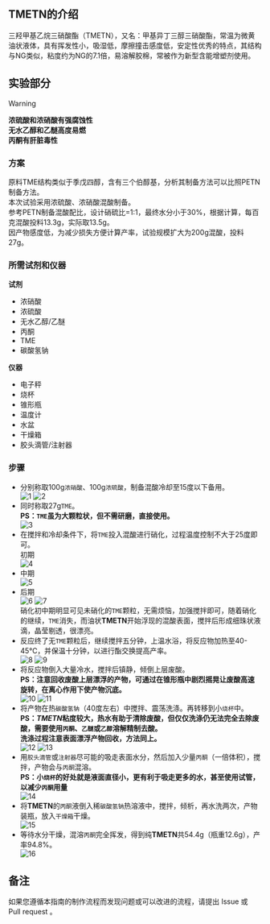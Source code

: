 ## TMETN的介绍

三羟甲基乙烷三硝酸酯（TMETN），又名：甲基异丁三醇三硝酸酯，常温为微黄油状液体，具有挥发性小，吸湿低，摩擦撞击感度低，安定性优秀的特点，其结构与NG类似，粘度约为NG的7.1倍，易溶解胶棉，常被作为新型含能增塑剂使用。

## 实验部分

> [!Warning]  
> **浓硫酸和浓硝酸有强腐蚀性**  
> **无水乙醇和乙醚高度易燃**  
> **丙酮有肝脏毒性**

### 方案

原料TME结构类似于季戊四醇，含有三个伯醇基，分析其制备方法可以比照PETN制备方法。  
本次试验采用浓硫酸、浓硝酸混酸制备。  
参考PETN制备混酸配比，设计硝硫比=1:1，最终水分小于30%，根据计算，每百克混酸投料13.3g，实际取13.5g。  
因产物感度低，为减少损失方便计算产率，试验规模扩大为200g混酸，投料27g。

### 所需试剂和仪器

**试剂** 

* 浓硝酸
* 浓硫酸
* 无水乙醇/乙醚
* 丙酮
* TME
* 碳酸氢钠

**仪器**

* 电子秤
* 烧杯
* 锥形瓶
* 温度计
* 水盆
* 干燥箱
* 胶头滴管/注射器

### 步骤

* 分别称取100g`浓硝酸`、100g`浓硫酸`，制备混酸冷却至15度以下备用。  
![1](1.png)
![2](2.png)  
* 同时称取27g`TME`。  
**PS：`TME`虽为大颗粒状，但不需研磨，直接使用。**  
![3](3.png)  
* 在搅拌和冷却条件下，将`TME`投入混酸进行硝化，过程温度控制不大于25度即可。  
初期  
![4](4.png)  
* 中期  
![5](5.png)  
* 后期  
![6](6.png)
![7](7.png)  
硝化初中期明显可见未硝化的`TME`颗粒，无需烦恼，加强搅拌即可，随着硝化的继续，`TME`消失，而油状**TMETN**开始浮现的混酸表面，搅拌后形成细珠状液滴，晶莹剔透，很漂亮。  
* 反应终了无`TME`颗粒后，继续搅拌五分钟，上温水浴，将反应物加热至40-45℃，并保温十分钟，以进行酯交换提高产率。  
![8](8.png)
![9](9.png)  
* 将反应物倒入大量冷水，搅拌后镇静，倾倒上层废酸。  
**PS：注意回收废酸上层漂浮的产物，可通过在锥形瓶中剧烈摇晃让废酸高速旋转，在离心作用下使产物沉底。**  
![10](10.png)
![11](11.png)  
* 将产物在热`碳酸氢钠`（40度左右）中搅拌、震荡洗涤。再转移到小`烧杯`中。  
**PS：*TMETN*粘度较大，热水有助于清除废酸，但仅仅洗涤仍无法完全去除废酸，需要使用`丙酮`、`乙醚`或`乙醇`溶解精制去酸。**  
**洗涤过程注意表面漂浮产物回收，方法同上。**  
![12](12.png)
![13](13.png)  
* 用`胶头滴管`或`注射器`尽可能的吸走表面水分，然后加入少量`丙酮`（一倍体积），搅拌，产物会与`丙酮`混溶。  
**PS：小`烧杯`的好处就是液面直径小，更有利于吸走更多的水，甚至使用试管，以减少`丙酮`用量**   
![14](14.png)  
* 将**TMETN**的`丙酮`液倒入稀`碳酸氢钠`热溶液中，搅拌，倾析，再水洗两次，产物装瓶，放入`干燥箱`干燥。  
![15](15.png)  
* 等待水分干燥，混溶`丙酮`完全挥发，得到纯**TMETN**共54.4g（瓶重12.6g），产率94.8%。  
![16](16.png)

## 备注

如果您遵循本指南的制作流程而发现问题或可以改进的流程，请提出 Issue 或 Pull request 。